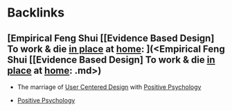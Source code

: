 
# Backlinks
## [Empirical Feng Shui [[Evidence Based Design] To work & die [in place](<in place.md>) at [home](<home.md>): ](<Empirical Feng Shui [[Evidence Based Design] To work & die [in place](<in place.md>) at [home](<home.md>): .md>)
- The marriage of [User Centered Design](<User Centered Design.md>)  with [Positive Psychology](<Positive Psychology.md>)

- [Positive Psychology](<Positive Psychology.md>)

